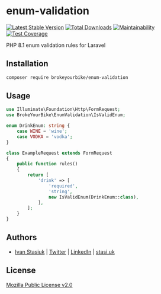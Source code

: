 # enum-validation

[![Latest Stable Version](https://img.shields.io/github/v/release/brokeyourbike/enum-validation-laravel)](https://github.com/brokeyourbike/enum-validation-laravel/releases)
[![Total Downloads](https://poser.pugx.org/brokeyourbike/enum-validation/downloads)](https://packagist.org/packages/brokeyourbike/enum-validation)
[![Maintainability](https://api.codeclimate.com/v1/badges/0b55be737df44cdcd3a7/maintainability)](https://codeclimate.com/github/brokeyourbike/enum-validation-laravel/maintainability)
[![Test Coverage](https://api.codeclimate.com/v1/badges/0b55be737df44cdcd3a7/test_coverage)](https://codeclimate.com/github/brokeyourbike/enum-validation-laravel/test_coverage)

PHP 8.1 enum validation rules for Laravel

## Installation

```bash
composer require brokeyourbike/enum-validation
```

## Usage

```php
use Illuminate\Foundation\Http\FormRequest;
use BrokeYourBike\EnumValidation\IsValidEnum;

enum DrinkEnum: string {
    case WINE = 'wine';
    case VODKA = 'vodka';
}

class ExampleRequest extends FormRequest
{
    public function rules()
    {
        return [
            'drink' => [
                'required',
                'string',
                new IsValidEnum(DrinkEnum::class),
            ],
        ];
    }
}
```

## Authors
- [Ivan Stasiuk](https://github.com/brokeyourbike) | [Twitter](https://twitter.com/brokeyourbike) | [LinkedIn](https://www.linkedin.com/in/brokeyourbike) | [stasi.uk](https://stasi.uk)

## License
[Mozilla Public License v2.0](https://github.com/brokeyourbike/enum-validation-laravel/blob/main/LICENSE)
